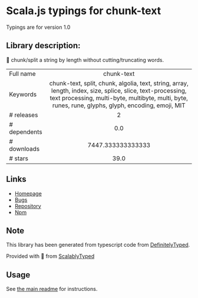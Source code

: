 
# Scala.js typings for chunk-text

Typings are for version 1.0

## Library description:
🔪 chunk/split a string by length without cutting/truncating words.

|                    |                 |
| ------------------ | :-------------: |
| Full name          | chunk-text |
| Keywords           | chunk-text, split, chunk, algolia, text, string, array, length, index, size, splice, slice, text-processing, text processing, multi-byte, multibyte, multi, byte, runes, rune, glyphs, glyph, encoding, emoji, MIT |
| # releases         | 2 |
| # dependents       | 0.0 |
| # downloads        | 7447.333333333333 |
| # stars            | 39.0 |

## Links
- [Homepage](https://github.com/algolia/chunk-text#readme)
- [Bugs](https://github.com/algolia/chunk-text/issues)
- [Repository](https://github.com/algolia/chunk-text)
- [Npm](https://www.npmjs.com/package/chunk-text)
    


## Note
This library has been generated from typescript code from [DefinitelyTyped](https://definitelytyped.org).

Provided with :purple_heart: from [ScalablyTyped](https://github.com/oyvindberg/ScalablyTyped)

## Usage
See [the main readme](../../readme.md) for instructions.


